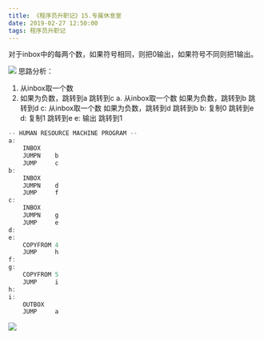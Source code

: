 ```yaml
---
title: 《程序员升职记》15.专属休息室
date: 2019-02-27 12:50:00
tags: 程序员升职记
---
```

对于inbox中的每两个数，如果符号相同，则把0输出，如果符号不同则把1输出。
<!--more-->
![](/img/HumanResourceImg/17专属休息室.png)
思路分析：

1.  从inbox取一个数
2.  如果为负数，跳转到a
    跳转到c
a.  从inbox取一个数
    如果为负数，跳转到b
    跳转到d
c:  从inbox取一个数
    如果为负数，跳转到d
    跳转到b
b:  复制0
    跳转到e
d:
    复制1
    跳转到e
e:
    输出
    跳转到1

```c
-- HUMAN RESOURCE MACHINE PROGRAM --
a:
    INBOX   
    JUMPN    b
    JUMP     c
b:
    INBOX   
    JUMPN    d
    JUMP     f
c:
    INBOX   
    JUMPN    g
    JUMP     e
d:
e:
    COPYFROM 4
    JUMP     h
f:
g:
    COPYFROM 5
    JUMP     i
h:
i:
    OUTBOX  
    JUMP     a
```
![](/img/HumanResourceImg/17专属休息室-1.png)



